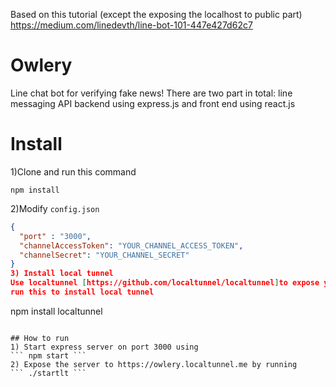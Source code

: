 Based on this tutorial (except the exposing the localhost to public part)
https://medium.com/linedevth/line-bot-101-447e427d62c7

# Owlery
Line chat bot for verifying fake news! There are two part in total: line messaging API backend using express.js and front end using react.js


# Install
1)Clone and run this command
```
npm install
```
2)Modify `config.json`
```json
{
  "port" : "3000",
  "channelAccessToken": "YOUR_CHANNEL_ACCESS_TOKEN",
  "channelSecret": "YOUR_CHANNEL_SECRET"
}
3) Install local tunnel
Use localtunnel [https://github.com/localtunnel/localtunnel]to expose your local url using the startlt.sh script so LINE message API would be able to communicate with the server
run this to install local tunnel
```
npm install localtunnel
```

## How to run
1) Start express server on port 3000 using
``` npm start ```
2) Expose the server to https://owlery.localtunnel.me by running
``` ./startlt ```


